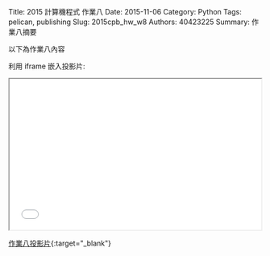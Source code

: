 Title: 2015 計算機程式 作業八
Date: 2015-11-06
Category: Python
Tags: pelican, publishing
Slug: 2015cpb_hw_w8
Authors: 40423225
Summary: 作業八摘要

以下為作業八內容

利用 iframe 嵌入投影片:

<iframe src="40423225_cp_w8_p.html" width="500" height="300"></iframe>

[作業八投影片](40423225_cp_w8_p.html){:target="_blank"}

